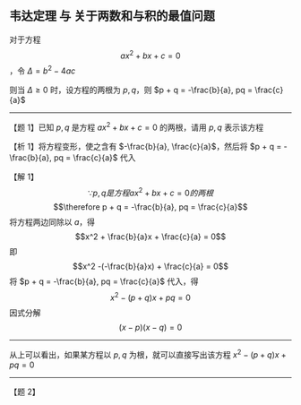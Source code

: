 ## 韦达定理 与 关于两数和与积的最值问题

对于方程 $$ax^2 + bx + c = 0$$，令 $\Delta = b^2 - 4ac$

则当 $\Delta \geq 0$ 时，设方程的两根为 $p, q$，则 $p + q = -\frac{b}{a}, pq = \frac{c}{a}$

---

【题 1】已知 $p, q$ 是方程 $ax^2 + bx + c = 0$ 的两根，请用 $p, q$ 表示该方程

【析 1】将方程变形，使之含有 $-\frac{b}{a}, \frac{c}{a}$，然后将 $p + q = -\frac{b}{a}, pq = \frac{c}{a}$ 代入

【解 1】
$$\because p, q 是方程 ax^2 + bx + c = 0 的两根$$
$$\therefore p + q = -\frac{b}{a}, pq = \frac{c}{a}$$
将方程两边同除以 $a$，得
$$x^2 + \frac{b}{a}x + \frac{c}{a} = 0$$
即
$$x^2 -(-\frac{b}{a}x) + \frac{c}{a} = 0$$
将 $p + q = -\frac{b}{a}, pq = \frac{c}{a}$ 代入，得
$$x^2 - (p + q)x + pq = 0$$
因式分解
$$(x - p)(x - q) = 0$$

---

从上可以看出，如果某方程以 $p, q$ 为根，就可以直接写出该方程 $x^2 - (p + q)x + pq = 0$

---

【题 2】
